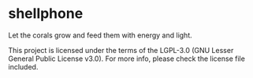 # shellphone
Let the corals grow and feed them with energy and light.

This project is licensed under the terms of the LGPL-3.0 (GNU Lesser General Public License v3.0). For more info, please check the license file included.
